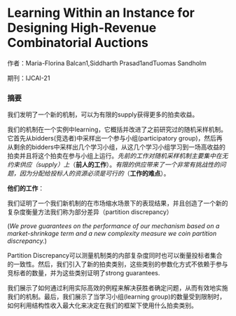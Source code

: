# Learning Within an Instance for Designing High-Revenue Combinatorial Auctions

作者：Maria-Florina Balcan1,Siddharth Prasad1andTuomas Sandholm

期刊：IJCAI-21

### **摘要**

我们发明了一个新的机制，可以为有限的supply获得更多的拍卖收益。

我们的机制在一个实例中learning，它概括并改进了之前研究过的随机采样机制。它首先从bidders(竞选者)中采样出一个参与小组(participatory  group)，然后再从剩余的bidders中采样出几个学习小组，从这几个学习小组学习到一场高收益的拍卖并且将这个拍卖在参与小组上运行。*先前的工作对随机采样机制主要集中在无约束供应（supply）上*（**前人的工作**）。*有限的供应带来了一个非常有挑战性的问题，因为分配给投标人的资源必须是可行的*（**工作的难点**）。

**他们的工作**：

我们证明了一个我们新机制的在市场缩水场景下的表现结果，并且创造了一个新的复杂度衡量方法我们称为部分差异（partition discrepancy）

(*We prove guarantees on the performance of  our  mechanism  based  on  a  market-shrinkage term and a new complexity measure we coin partition discrepancy.*)

Partition Discrepancy可以测量机制类的内部复杂度同时也可以衡量投标者集合的一致性。然后，我们引入了新的拍卖类别，这些类别的参数化方式不依赖于参与竞标者的数量，并为这些类别证明了strong guarantees.

我们展示了如何通过利用实际高效的例程来解决获胜者确定问题，从而有效地实施我们的机制。最后，我们展示了当学习小组(learning group)的数量受到限制时，如何利用结构性收入最大化来决定在我们的框架下使用什么拍卖类别。

